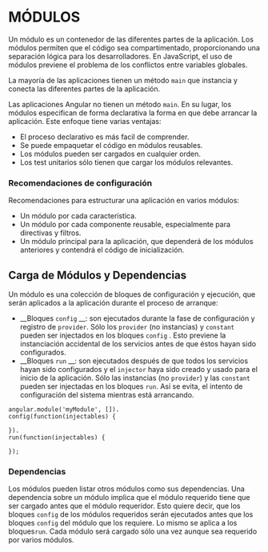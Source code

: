 
# MÓDULOS

Un módulo es un contenedor de las diferentes partes de la aplicación. Los módulos permiten que el código sea compartimentado, proporcionando una separación lógica para los desarrolladores. En JavaScript, el uso de módulos previene el problema de los conflictos entre variables globales.

La mayoría de las aplicaciones tienen un método `main` que instancia y conecta las diferentes partes de la aplicación.

Las aplicaciones Angular no tienen un método `main`.  En su lugar, los módulos especifican de forma declarativa la forma en que debe arrancar la aplicación. Este enfoque tiene varias ventajas:

- El proceso declarativo es más facil de comprender.
- Se puede empaquetar el código en módulos reusables.
- Los módulos pueden ser cargados en cualquier orden.
- Los test unitarios sólo tienen que cargar los módulos relevantes.

### Recomendaciones de configuración
Recomendaciones para estructurar una aplicación en varios módulos:

- Un módulo por cada característica.
- Un módulo por cada componente reusable, especialmente para directivas y filtros.
- Un módulo principal para la aplicación, que dependerá de los módulos anteriores y contendrá el código de inicialización.

## Carga de Módulos y Dependencias
Un módulo es una colección de bloques de configuración y ejecución, que serán aplicados a la aplicación durante el proceso de arranque:

- __Bloques `config` __: son ejecutados durante la fase de configuración y registro de `provider`. Sólo los `provider` (no instancias) y `constant` pueden ser injectados en los bloques `config` . Esto previene la instanciación accidental de los servicios antes de que éstos hayan sido configurados.
-  __Bloques `run` __:  son ejecutados después de que todos los servicios hayan sido configurados y el `injector` haya sido creado y usado para el inicio de la aplicación. Sólo las instancias (no `provider`)  y las `constant` pueden ser injectadas en los bloques `run`.  Así se evita, el intento de configuración del sistema mientras está arrancando.

```
angular.module('myModule', []).
config(function(injectables) { 

}).
run(function(injectables) {

});
```

### Dependencias

Los módulos pueden listar otros módulos como sus dependencias. Una dependencia sobre un módulo implica que el módulo requerido tiene que ser cargado antes que el módulo requeridor. Esto quiere decir, que los bloques `config` de los módulos requeridos serán ejecutados antes que los bloques `config` del módulo que los requiere. Lo mismo se aplica a los bloques`run`. Cada módulo será cargado sólo una vez aunque sea requerido por varios módulos. 

